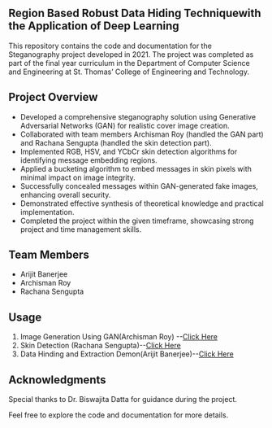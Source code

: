 ## Region Based Robust Data Hiding Techniquewith the Application of Deep Learning

This repository contains the code and documentation for the Steganography project developed in 2021. The project was completed as part of the final year curriculum in the Department of Computer Science and Engineering at St. Thomas’ College of Engineering and Technology.

## Project Overview

- Developed a comprehensive steganography solution using Generative Adversarial Networks (GAN) for realistic cover image creation.
- Collaborated with team members Archisman Roy (handled the GAN part) and Rachana Sengupta (handled the skin detection part).
- Implemented RGB, HSV, and YCbCr skin detection algorithms for identifying message embedding regions.
- Applied a bucketing algorithm to embed messages in skin pixels with minimal impact on image integrity.
- Successfully concealed messages within GAN-generated fake images, enhancing overall security.
- Demonstrated effective synthesis of theoretical knowledge and practical implementation.
- Completed the project within the given timeframe, showcasing strong project and time management skills.

## Team Members

- Arijit Banerjee
- Archisman Roy
- Rachana Sengupta

## Usage
1. Image Generation Using GAN(Archisman Roy) --[Click Here](https://www.youtube.com/watch?v=k92nX5D7UVk&list=PL74MVRCwyccQfmhffPmuWtFFtSWIz2qi)
2. Skin Detection (Rachana Sengupta)--[Click Here]([https://www.youtube.com/watch?v=k92nX5D7UVk&list=PL74MVRCwyccQfmhffPmuWtFFtSWIz2qi](https://www.youtube.com/watch?v=vdxPXS3MI_4&list=PL74MVRCwyccQfmhffPmuWtFFtSWIz2qi-&index=2))
3. Data Hinding and Extraction Demon(Arijit Banerjee)--[Click Here]([https://www.youtube.com/watch?v=k92nX5D7UVk&list=PL74MVRCwyccQfmhffPmuWtFFtSWIz2qi](https://www.youtube.com/watch?v=TG7IILvbsuU&list=PL74MVRCwyccQfmhffPmuWtFFtSWIz2qi-&index=4))
   

## Acknowledgments

Special thanks to Dr. Biswajita Datta for guidance during the project.

Feel free to explore the code and documentation for more details.
